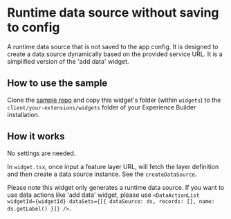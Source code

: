 # Runtime data source without saving to config

A runtime data source that is not saved to the app config. It is designed to create a data source dynamically based on the provided service URL. It is a simplified version of the 'add data' widget.

## How to use the sample

Clone the [sample repo](https://github.com/esri/arcgis-experience-builder-sdk-resources) and copy this widget's folder (within `widgets`) to the `client/your-extensions/widgets` folder of your Experience Builder installation.

## How it works

No settings are needed.

In `widget.tsx`, once input a feature layer URL, will fetch the layer definition and then create a data source instance. See the `createDataSource`.

Please note this widget only generates a runtime data source. If you want to use data actions like 'add data' widget, please use `<DataActionList widgetId={widgetId} dataSets={[{ dataSource: ds, records: [], name: ds.getLabel() }]} />`.
